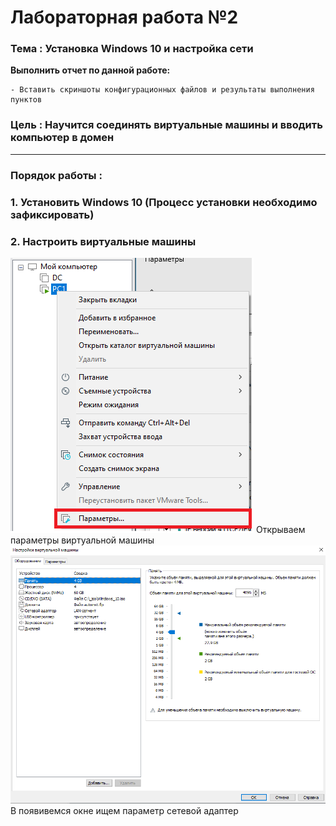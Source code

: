 # Лабораторная работа №2
### Тема : Установка Windows 10 и настройка сети
**Выполнить отчет по данной работе:**  
```
- Вставить скриншоты конфигурационных файлов и результаты выполнения пунктов  
```

### Цель : Научится соединять виртуальные машины и вводить компьютер в домен
---
### Порядок работы :

### 1. Установить Windows 10 (Процесс установки необходимо зафиксировать)
### 2. Настроить виртуальные машины

<img src="src/img/lb2/1.png">
Открываем параметры виртуальной машины

<img src="src/img/lb2/2.png">
В появивемся окне ищем параметр сетевой адаптер 
